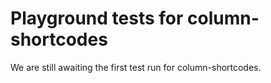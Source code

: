 # Playground tests for column-shortcodes
We are still awaiting the first test run for column-shortcodes.
